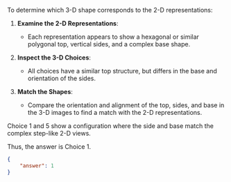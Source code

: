 To determine which 3-D shape corresponds to the 2-D representations:

1. **Examine the 2-D Representations**:
   - Each representation appears to show a hexagonal or similar polygonal top, vertical sides, and a complex base shape.

2. **Inspect the 3-D Choices**:
   - All choices have a similar top structure, but differs in the base and orientation of the sides.
  
3. **Match the Shapes**:
   - Compare the orientation and alignment of the top, sides, and base in the 3-D images to find a match with the 2-D representations.

Choice 1 and 5 show a configuration where the side and base match the complex step-like 2-D views.

Thus, the answer is Choice 1.

```json
{
    "answer": 1
}
```
